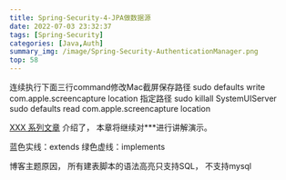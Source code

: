 ```yaml
---
title: Spring-Security-4-JPA做数据源
date: 2022-07-03 23:32:37
tags: [Spring-Security]
categories: [Java,Auth]
summary_img: /image/Spring-Security-AuthenticationManager.png
top: 58
---
```


连续执行下面三行command修改Mac截屏保存路径
sudo defaults write com.apple.screencapture location 指定路径
sudo killall SystemUIServer
sudo defaults read com.apple.screencapture location


[XXX 系列文章]() 介绍了， 本章将继续对***进行讲解演示。
<!-- more -->


蓝色实线：extends
绿色虚线：implements

博客主题原因， 所有建表脚本的语法高亮只支持SQL， 不支持mysql
